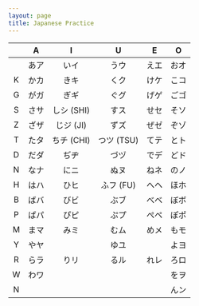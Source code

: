 ```yaml
---
layout: page
title: Japanese Practice
---
```


|  | A | I | U | E | O
| :-: | :-: | :-: | :-: | :-: | :-:
|  | あア | いイ | うウ | えエ | おオ
| K | かカ | きキ | くク | けケ | こコ
| G | がガ | ぎギ | ぐグ | げゲ | ごゴ
| S | さサ | しシ (SHI) | すス | せセ | そソ
| Z | ざザ | じジ (JI) | ずズ | ぜゼ | ぞゾ
| T | たタ | ちチ (CHI) | つツ (TSU) | てテ | とト
| D | だダ | ぢヂ | づヅ | でデ | どド
| N | なナ | にニ | ぬヌ | ねネ | のノ
| H | はハ | ひヒ | ふフ (FU) | へヘ | ほホ
| B | ばバ | びビ | ぶブ | べベ | ぼボ
| P | ぱパ | ぴピ | ぷプ | ぺペ | ぽポ
| M | まマ | みミ | むム | めメ | もモ
| Y | やヤ |    | ゆユ |    | よヨ
| R | らラ | りリ | るル | れレ | ろロ
| W | わワ |    |    |    | をヲ
| N |     |    |    |    | んン